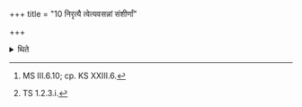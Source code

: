 +++
title = "10 निरृत्यै त्वेत्यवसन्नां संशीर्णां"

+++

<details><summary>थिते</summary>

10. if sunk down or decayed[^1] with nirr̥tyai tvā.[^2]  



[^1]: MS III.6.10; cp. KS XXIII.6.  

[^2]: TS 1.2.3.i.
</details>
